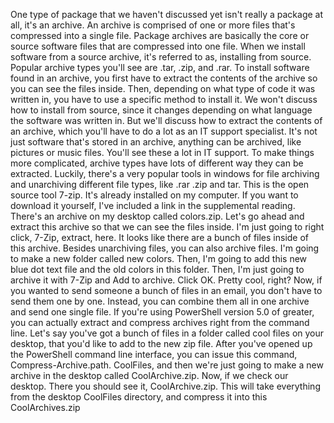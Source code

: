 One type of package that
we haven't discussed yet isn't really a package at all,
it's an archive. An archive is comprised of one or more files that's compressed
into a single file. Package archives are basically the core or source software files that
are compressed into one file. When we install software
from a source archive, it's referred to as,
installing from source. Popular archive types you'll see are .tar,
.zip, and .rar. To install software found in an archive,
you first have to extract the contents of the
archive so you can see the files inside. Then, depending on what type
of code it was written in, you have to use a specific
method to install it. We won't discuss how to
install from source, since it changes depending on what
language the software was written in. But we'll discuss how to extract
the contents of an archive, which you'll have to do a lot
as an IT support specialist. It's not just software that's stored in
an archive, anything can be archived, like pictures or music files. You'll see these a lot in IT support. To make things more complicated, archive types have lots of different
way they can be extracted. Luckily, there's a very popular tools
in windows for file archiving and unarchiving different file types,
like .rar .zip and tar. This is the open source tool 7-zip. It's already installed on my computer. If you want to download it yourself, I've included a link in
the supplemental reading. There's an archive on my
desktop called colors.zip. Let's go ahead and extract this archive so
that we can see the files inside. I'm just going to right click,
7-Zip, extract, here. It looks like there are a bunch
of files inside of this archive. Besides unarchiving files,
you can also archive files. I'm going to make a new
folder called new colors. Then, I'm going to add this
new blue dot text file and the old colors in this folder. Then, I'm just going to archive
it with 7-Zip and Add to archive. Click OK. Pretty cool, right? Now, if you wanted to send someone
a bunch of files in an email, you don't have to send them one by one. Instead, you can combine them all in
one archive and send one single file. If you're using PowerShell version 5.0
of greater, you can actually extract and compress archives right
from the command line. Let's say you've got a bunch of files in a
folder called cool files on your desktop, that you'd like to add
to the new zip file. After you've opened up the PowerShell
command line interface, you can issue this command,
Compress-Archive.path. CoolFiles, and then we're just going to make a new archive in the desktop
called CoolArchive.zip. Now, if we check our desktop. There you should see it, CoolArchive.zip. This will take everything from
the desktop CoolFiles directory, and compress it into this CoolArchives.zip